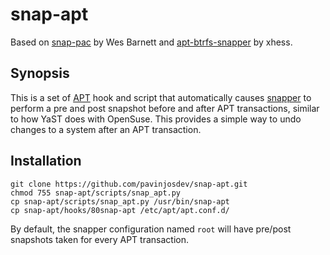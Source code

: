 # snap-apt
Based on [snap-pac](https://github.com/wesbarnett/snap-pac) by Wes Barnett and [apt-btrfs-snapper](https://github.com/xhess/apt-btrfs-snapper) by xhess.

## Synopsis
This is a set of [APT](https://en.wikipedia.org/wiki/APT_(software)) hook and script
that automatically causes [snapper](http://snapper.io/) to perform a pre and post
snapshot before and after APT transactions, similar to how YaST does with OpenSuse.
This provides a simple way to undo changes to a system after an APT transaction.

## Installation
```
git clone https://github.com/pavinjosdev/snap-apt.git
chmod 755 snap-apt/scripts/snap_apt.py
cp snap-apt/scripts/snap_apt.py /usr/bin/snap-apt
cp snap-apt/hooks/80snap-apt /etc/apt/apt.conf.d/
```

By default, the snapper configuration named
`root` will have pre/post snapshots taken for every APT transaction.
